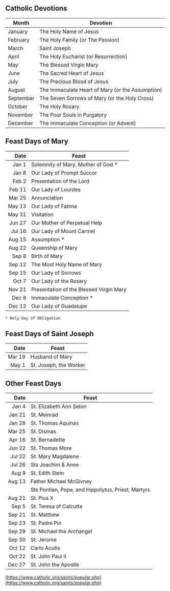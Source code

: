 ## Catholic Devotions

|Month     | Devotion 
|----------|-----------
|January   | The Holy Name of Jesus  
|February  | The Holy Family (or The Passion) 
|March     | Saint Joseph  
|April     | The Holy Eucharist (or Resurrection)  
|May       | The Blessed Virgin Mary  
|June      | The Sacred Heart of Jesus  
|July      | The Precious Blood of Jesus  
|August    | The Immaculate Heart of Mary (or the Assumption)  
|September | The Seven Sorrows of Mary (or the Holy Cross)  
|October   | The Holy Rosary  
|November  | The Pour Souls in Purgatory  
|December  | The Immaculate Conception (or Advent)  

## Feast Days of Mary  

|Date|Feast
|---:|-----
|Jan 1 | Solemnity of Mary, Mother of God * 
|Jan 8 | Our Lady of Prompt Succor
|Feb 2 | Presentation of the Lord
|Feb 11 | Our Lady of Lourdes
|Mar 25 | Annunciation
|May 13 | Our Lady of Fatima
|May 31 | Visitation
|Jun 27 | Our Mother of Perpetual Help
|Jul 16 | Our Lady of Mount Carmel
|Aug 15 | Assumption *
|Aug 22 | Queenship of Mary
|Sep 8 | Birth of Mary
|Sep 12 | The Most Holy Name of Mary
|Sep 15 | Our Lady of Sorrows
|Oct 7 | Our Lady of the Rosary
|Nov 21 | Presentation of the Blessed Virgin Mary
|Dec 8 | Immaculate Conception *
|Dec 12 | Our Lady of Guadalupe

`* Holy Day of Obligation`  

## Feast Days of Saint Joseph  

|Date|Feast
|---:|-----
|Mar 19 | Husband of Mary
|May 1    | St. Joseph, the Worker

## Other Feast Days
  
|Date|Feast
|---:|-----
|Jan 4   | St. Elizabeth Ann Seton
|Jan 21  | St. Meinrad
|Jan 28  | St. Thomas Aquinas
|Mar 25    | St. Dismas
|Apr 16    | St. Bernadette
|Jun 22     | St. Thomas More
|Jul 22     | St. Mary Magdalene
|Jul 26     | Sts Joachim & Anne
|Aug 9    | St. Edith Stein
|Aug 13   | Father Michael McGivney
|            | Sts Pontian, Pope, and Hippolytus, Priest, Martyrs
|Aug 21   | St. Pius X
|Sep 5 | St. Teresa of Calcutta
|Sep 21| St. Matthew
|Sep 23| St. Padre Pio
|Sep 29| St. Michael the Archangel
|Sep 30| St. Jerome
|Oct 12  | Carlo Acutis
|Oct 22  | St. John Paul II
|Dec 27 | St. John the Apostle

[https://www.catholic.org/saints/popular.php](https://www.catholic.org/saints/popular.php)  
